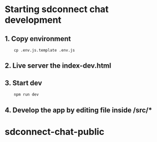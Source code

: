 # Starting sdconnect chat development

## 1. Copy environment

```
    cp .env.js.template .env.js
```

## 2. Live server the index-dev.html

## 3. Start dev

```
    npm run dev
```

## 4. Develop the app by editing file inside /src/\*
# sdconnect-chat-public
